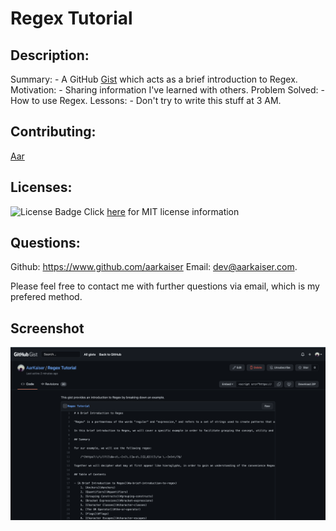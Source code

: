 # Regex Tutorial
          
## Description:

Summary: - A GitHub [Gist](http://gist.github.com) which acts as a brief introduction to Regex.
Motivation: - Sharing information I've learned with others.
Problem Solved: - How to use Regex.
Lessons: - Don't try to write this stuff at 3 AM.

## Contributing:

[Aar](https://www.github.com/aarkaiser)


## Licenses:

![License Badge](https://img.shields.io/badge/mit-license-blue)
Click [here](https://choosealicense.com/licenses/mit) for MIT license information

## Questions:

Github: https://www.github.com/aarkaiser
Email: dev@aarkaiser.com.

Please feel free to contact me with further questions via email, which is my prefered method.

## Screenshot
        
![Screenshot](https://raw.githubusercontent.com/AarKaiser/regex_tutorial/main/assets/screenshot.png?token=AU2FQJXVLA7IDQBHFV6URDTBQYSIA)
